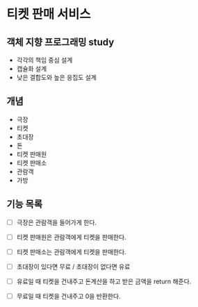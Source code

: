 # 티켓 판매 서비스

## 객체 지향 프로그래밍 study
- 각각의 책임 중심 설계
- 캡슐화 설계
- 낮은 결합도와 높은 응집도 설계

## 개념
- 극장
- 티켓
- 초대장
- 돈
- 티켓 판매원
- 티켓 판매소
- 관람객
- 가방

## 기능 목록
- [ ] 극장은 관람객을 들어가게 한다.
- [ ] 티켓 판매원은 관람객에게 티켓을 판매한다.
- [ ] 티켓 판매소는 관람객에게 티켓을 판매한다.
- [ ] 초대장이 있다면 무료 / 초대장이 없다면 유료
- [ ] 유료일 때 티켓을 건내주고 돈계산을 하고 받은 금액을 return 해준다.
- [ ] 무료일 때 티켓을 건내주고 0을 반환한다. 








